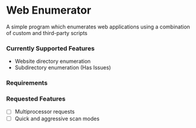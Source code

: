 # Web Enumerator
A simple program which enumerates web applications using a combination of custom and third-party scripts

### Currently Supported Features
* Website directory enumeration
* Subdirectory enumeration (Has Issues)

### Requirements

### Requested Features
- [ ] Multiprocessor requests
- [ ] Quick and aggressive scan modes